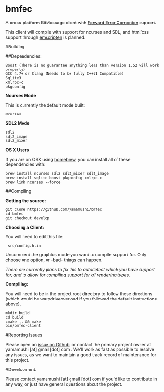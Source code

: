 bmfec
=================

A cross-platform BitMessage client with [Forward Error Correction](http://en.wikipedia.org/wiki/Forward_error_correction) support. 

This client will compile with support for ncurses and SDL, and html/css support through [emscripten](http://en.wikipedia.org/wiki/Emscripten) is planned.


#Building

##Dependencies:

    Boost (There is no guarantee anything less than version 1.52 will work properly)
    GCC 4.7+ or Clang (Needs to be fully C++11 Compatible)
    Sqlite3
    xmlrpc-c
    pkgconfig


**Ncurses Mode**

This is currently the default mode built:

    Ncurses

**SDL2 Mode**

    sdl2
    sdl2_image
    sdl2_mixer

**OS X Users** 

If you are on OSX using [homebrew](http://brew.sh/), you can install all of these dependencies with: 

    brew install ncurses sdl2 sdl2_mixer sdl2_image  
    brew install sqlite boost pkgconfig xmlrpc-c
    brew link ncurses --force



##Compiling

**Getting the source:**
    
    git clone https://github.com/yamamushi/bmfec
    cd bmfec
    git checkout develop

**Choosing a Client:**

You will need to edit this file:

     src/config.h.in

Uncomment the graphics mode you want to compile support for. Only choose one option, or -bad- things can happen. 

*There are currently plans to fix this to autodetect which you have support for, and to allow for compiling support for all rendering types.*


**Compiling:**

You will need to be in the project root directory to follow these directions (which would be warpdriveoverload if you followed the default instructions above).

    mkdir build
    cd build
    cmake .. && make
    bin/bmfec-client 


#Reporting Issues

Please open an [issue on Github](https://github.com/yamamushi/bmfec/issues), or contact the primary project owner at yamamushi [at] gmail [dot] com . We'll work as fast as possible to resolve any issues, as we want to maintain a good track record of maintenance for this project.
    

#Development:

Please contact yamamushi [at] gmail [dot] com if you'd like to contribute in any way, or just have general questions about the project. 




